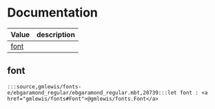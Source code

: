 # Documentation
|Value|description|
|---|---|
|[font](#font)||

## font

```moonbit
:::source,gmlewis/fonts-e/ebgaramond_regular/ebgaramond_regular.mbt,20739:::let font : <a href="gmlewis/fonts#Font">@gmlewis/fonts.Font</a>
```

